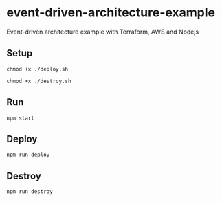 # event-driven-architecture-example
Event-driven architecture example with Terraform, AWS and Nodejs

## Setup

`chmod +x ./deploy.sh`

`chmod +x ./destroy.sh`

## Run

`npm start`

## Deploy

`npm run deploy`

## Destroy

`npm run destroy`